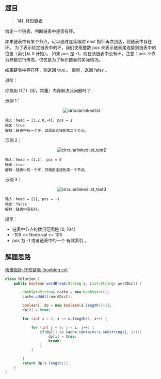 ## 题目

> [141. 环形链表](https://leetcode-cn.com/problems/linked-list-cycle/)

给定一个链表，判断链表中是否有环。

如果链表中有某个节点，可以通过连续跟踪 next 指针再次到达，则链表中存在环。 为了表示给定链表中的环，我们使用整数 pos 来表示链表尾连接到链表中的位置（索引从 0 开始）。 如果 pos 是 -1，则在该链表中没有环。注意：pos 不作为参数进行传递，仅仅是为了标识链表的实际情况。

如果链表中存在环，则返回 true 。 否则，返回 false 。



进阶：

你能用 O(1)（即，常量）内存解决此问题吗？

 

示例 1：

<center><img src="https://ning-wang.oss-cn-beijing.aliyuncs.com/blog-images/circularlinkedlist.png" alt="circularlinkedlist" style="zoom:;" /></center>



```
输入：head = [3,2,0,-4], pos = 1
输出：true
解释：链表中有一个环，其尾部连接到第二个节点。
```

示例 2：

<center><img src="https://ning-wang.oss-cn-beijing.aliyuncs.com/blog-images/circularlinkedlist_test2.png" alt="circularlinkedlist_test2"  /></center>



```
输入：head = [1,2], pos = 0
输出：true
解释：链表中有一个环，其尾部连接到第一个节点。
```

示例 3：

<center><img src="https://ning-wang.oss-cn-beijing.aliyuncs.com/blog-images/circularlinkedlist_test3.png" alt="circularlinkedlist_test3"  /></center>

```
输入：head = [1], pos = -1
输出：false
解释：链表中没有环。
```


提示：

* 链表中节点的数目范围是 [0, 104]
* -105 <= Node.val <= 105
* pos 为 -1 或者链表中的一个 有效索引 。

## 解题思路

[快慢指针-环形链表 (ironblog.cn)](https://book.ironblog.cn/#/books/leetcode_note/141_环形链表检测)

```java
class Solution {
    public boolean wordBreak(String s, List<String> wordDict) {

        HashSet<String> cache = new HashSet<>();
        cache.addAll(wordDict);

        boolean[] dp = new boolean[s.length()+1];
        dp[0] = true;

        for (int i = 1; i <= s.length(); i++) {

            for (int j = 0; j < i; j++) {
                if(dp[j] && cache.contains(s.substring(j, i))){
                    dp[i] = true;
                    break;
                }
            }

        }
        return dp[s.length()];
    }
}
```

